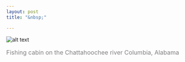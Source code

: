 ```yaml
---
layout: post
title: "&nbsp;"

---
```

![alt text](https://jonkalev.s3.us-west-2.amazonaws.com/20230215_columbiacabin2.jpg)
<p style="color: grey; font-size: 16px;">Fishing cabin on the Chattahoochee river  Columbia, Alabama</p>


